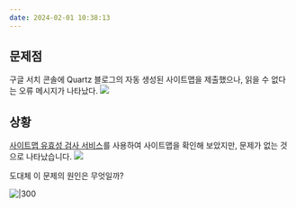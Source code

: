 ```yaml
---
date: 2024-02-01 10:38:13
---
```


## 문제점

구글 서치 콘솔에 Quartz 블로그의 자동 생성된 사이트맵을 제출했으나, 읽을 수 없다는 오류 메시지가 나타났다.
![](https://i.imgur.com/I0KM57S.png)

## 상황

[사이트맵 유효성 검사 서비스](https://www.xml-sitemaps.com/validate-xml-sitemap.html)를 사용하여 사이트맵을 확인해 보았지만, 문제가 없는 것으로 나타났습니다.
![](https://i.imgur.com/Do0NUV3.png)

도대체 이 문제의 원인은 무엇일까?

![|300](https://i.imgur.com/KzkEThc.jpg)
